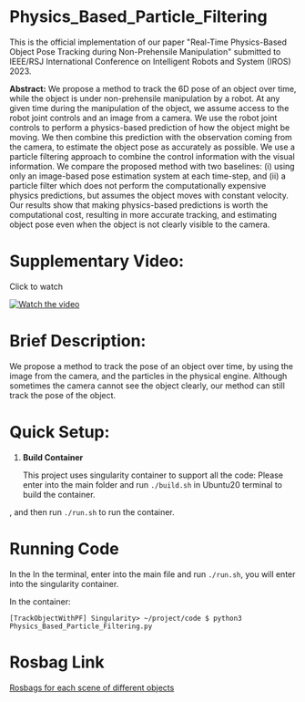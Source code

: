 # Physics_Based_Particle_Filtering 

This is the official implementation of our paper "Real-Time Physics-Based Object Pose Tracking during Non-Prehensile Manipulation" submitted to IEEE/RSJ International Conference on Intelligent Robots and System (IROS) 2023.

**Abstract:** We propose a method to track the 6D pose of an object over time, while the object is under non-prehensile manipulation by a robot. At any given time during the manipulation of the object, we assume access to the robot joint controls and an image from a camera. We use the robot joint controls to perform a physics-based prediction of how the object might be moving. We then combine this prediction with the observation coming from the camera, to estimate the object pose as accurately as possible. We use a particle filtering approach to combine the control information with the visual information. We compare the proposed method with two baselines: (i) using only an image-based pose estimation system at each time-step, and (ii) a particle filter which does not perform the computationally expensive physics predictions, but assumes the object moves with constant velocity. Our results show that making physics-based predictions is worth the computational cost, resulting in more accurate tracking, and estimating object pose even when the object is not clearly visible to the camera.


# Supplementary Video:

Click to watch

[![Watch the video](https://i.ytimg.com/vi/EMBFYzkno64/maxresdefault.jpg)](https://www.youtube.com/watch?v=EMBFYzkno64)


# Brief Description:

We propose a method to track the pose of an object over time, by using the image from the camera, and the particles in the physical engine. Although sometimes the camera cannot see the object clearly, our method can still track the pose of the object.


# Quick Setup:
1. **Build Container**

	This project uses singularity container to support all the code: Please enter into the main folder and run ```./build.sh``` in Ubuntu20 terminal to build the container.


, and then run ```./run.sh``` to run the container.

# Running Code
In the 
In the terminal, enter into the main file and run ```./run.sh```, you will enter into the singularity container.

In the container:

```[TrackObjectWithPF] Singularity> ~/project/code $ python3 Physics_Based_Particle_Filtering.py```

# Rosbag Link
[Rosbags for each scene of different objects](https://drive.google.com/drive/folders/13EbCuu231izDbmrcIeyjeQlJSPJL1qWW?usp=sharing)


